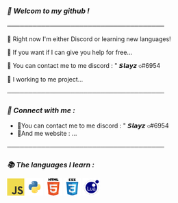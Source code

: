 ### ***👋 Welcom to my github !***

─────────────────────────────────────

🤞 Right now I'm either Discord or learning new languages!

🔧 If you want if I can give you help for free...

🧥 You can contact me to me discord : " 𝙎𝙡𝙖𝙮𝙯 ৩#6954

🧸 I working to me project...

─────────────────────────────────────
</p>

### ***📌 Connect with me :***

- 🎨You can contact me to me discord : " 𝙎𝙡𝙖𝙮𝙯 ৩#6954
- 🛒And me website : ...

─────────────────────────────────────

### ***📚 The languages I learn :***
<code><img height="40" src="https://raw.githubusercontent.com/github/explore/80688e429a7d4ef2fca1e82350fe8e3517d3494d/topics/javascript/javascript.png"></code>
<code><img height="40" src="https://raw.githubusercontent.com/github/explore/80688e429a7d4ef2fca1e82350fe8e3517d3494d/topics/python/python.png"></code>
<code><img height="40" src="https://raw.githubusercontent.com/github/explore/80688e429a7d4ef2fca1e82350fe8e3517d3494d/topics/html/html.png"></code>
<code><img height="40" src="https://raw.githubusercontent.com/devicons/devicon/master/icons/css3/css3-original-wordmark.svg"></code>
<code><img height="40" src="https://raw.githubusercontent.com/github/explore/80688e429a7d4ef2fca1e82350fe8e3517d3494d/topics/lua/lua.png"></code>

[website]: ...
[github]: Slayyz
